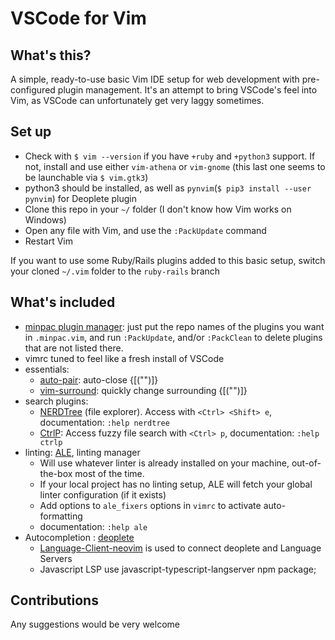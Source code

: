 # VSCode for Vim

## What's this?

A simple, ready-to-use basic Vim IDE setup for web development with pre-configured plugin management. It's an attempt to bring VSCode's feel into Vim, as VSCode can unfortunately get very laggy sometimes.

## Set up

* Check with `$ vim --version` if you have `+ruby` and `+python3` support. If not, install and use either `vim-athena` or `vim-gnome` (this last one seems to be launchable via `$ vim.gtk3`)
* python3 should be installed, as well as `pynvim`(`$ pip3 install --user pynvim`) for Deoplete plugin
* Clone this repo in your `~/` folder (I don't know how Vim works on Windows)
* Open any file with Vim, and use the `:PackUpdate` command
* Restart Vim

If you want to use some Ruby/Rails plugins added to this basic setup, switch your cloned `~/.vim` folder to the `ruby-rails` branch

## What's included

* [minpac plugin manager](https://github.com/k-takata/minpac): just put the repo names of the plugins you want in `.minpac.vim`, and run `:PackUpdate`, and/or `:PackClean` to delete plugins that are not listed there.
* vimrc tuned to feel like a fresh install of VSCode
* essentials:
  * [auto-pair](https://github.com/jiangmiao/auto-pairs): auto-close {[("")]}
  * [vim-surround](https://github.com/tpope/vim-surround): quickly change surrounding {[("")]}
* search plugins:
  * [NERDTree](https://github.com/scrooloose/nerdtree) (file explorer). Access with `<Ctrl> <Shift> e`, documentation: `:help nerdtree`
  * [CtrlP](https://github.com/ctrlpvim/ctrlp.vim): Access fuzzy file search with `<Ctrl> p`, documentation: `:help ctrlp`
* linting: [ALE](https://github.com/dense-analysis/ale), linting manager
  * Will use whatever linter is already installed on your machine, out-of-the-box most of the time.
  * If your local project has no linting setup, ALE will fetch your global linter configuration (if it exists)
  * Add options to `ale_fixers` options in `vimrc` to activate auto-formatting
  * documentation: `:help ale`
* Autocompletion : [deoplete](https://github.com/Shougo/deoplete.nvim)
  * [Language-Client-neovim](https://github.com/autozimu/LanguageClient-neovim) is used to connect deoplete and Language Servers
  * Javascript LSP use javascript-typescript-langserver npm package;

## Contributions

Any suggestions would be very welcome

